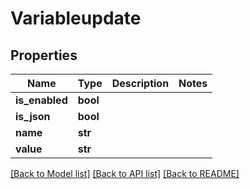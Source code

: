 # Variableupdate

## Properties
Name | Type | Description | Notes
------------ | ------------- | ------------- | -------------
**is_enabled** | **bool** |  | 
**is_json** | **bool** |  | 
**name** | **str** |  | 
**value** | **str** |  | 

[[Back to Model list]](../README.md#documentation-for-models) [[Back to API list]](../README.md#documentation-for-api-endpoints) [[Back to README]](../README.md)


